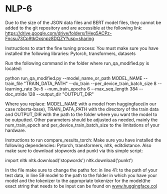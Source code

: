 # NLP-6
Due to the size of the JSON data files and BERT model files, they cannot be added to the git repository and are accessible at the following link:
https://drive.google.com/drive/folders/1Heg5ACPz-Fncsu73Cp9tkOxsnpz8DQZY?usp=sharing

Instructions to start the fine tuning process:
You must make sure you have installed the following libraries: Pytorch, transformers, datasets

Run the following command in the folder where run_qa_modified.py is located:

python run_qa_modified.py --model_name_or_path MODEL_NAME --train_file "TRAIN_DATA_PATH" --do_train --per_device_train_batch_size 8 --learning_rate 3e-5 --num_train_epochs 6 --max_seq_length 384 --doc_stride 128 --output_dir "OUTPUT_DIR"

Where you replace: MODEL_NAME with a model from huggingface(in our case roberta-base), TRAIN_DATA_PATH with the directory of the train data and OUTPUT_DIR with the path to the folder where you want the model to be outputted. Other parameters should be adjusted as needed, mainly the num_train_epoch and per_device_train_batch_size to the limitations of your hardware.

Instructions to run compare_results_torch:
Make sure you have installed the following dependencies: Pytorch, transformers, nltk, editdistance. 
Also make sure to download stopwords and punkt via this simple script:

import nltk
nltk.download('stopwords')
nltk.download('punkt')

In the file make sure to change the paths for: in line 41: to the path of your test data, in line 59 model to the path to the folder in which you have your model and the tokenizer to the appropriate tokenizer for the model(the exact string that needs to be input can be found on www.huggingface.co)
